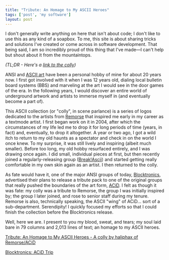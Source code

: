 ```yaml
---
title: "Tribute: An Homage to My ASCII Heroes"
tags: ['post', 'my software']
layout: post
---
```


I don't generally write anything on here that isn't about code; I don't
like to use this as any kind of a soapbox. To me, this site is about
sharing tricks and solutions I've created or come across in software
development. That being said, I am so incredibly proud of this thing
that I've made—I can't help but shout about it from the
mountaintops.<!--more-->

*(TL;DR - Here's a [link to the
colly](http://pc.textmod.es/pack/blocktronics_acid_trip/r-tribut.txt.xb))*

ANSI and [ASCII art](https://en.wikipedia.org/wiki/ASCII_art) have been
a personal hobby of mine for about 20 years now. I first got involved
with it when I was 12 years old, dialing local bulletin board systems
(BBS) and marveling at the art I would see in the door games of the era.
In the following years, I would discover an entire world of underground
artwork and artists to immerse myself in (and eventually become a part
of).

This ASCII collection (or "colly", in scene parlance) is a series of
logos dedicated to the artists from
[Remorse](https://en.wikipedia.org/wiki/Remorse_ASCII) that inspired me
early in my career as a textmode artist. I first began work on it in
2004, after which the circumstances of my life led me to drop it for
long periods of time (years, in fact) and, eventually, to drop it
altogether. A year or two ago, I got a wild itch to return to my old
haunts as a spectator and check in on the world I once knew. To my
surprise, it was still lively and inspiring (albeit much smaller).
Before too long, my old hobby resurfaced entirely, and I was drawing
once again. I did small, individual pieces at first, but then recently
joined a regularly-releasing group
([Break!Ascii](http://breakascii.org)) and started getting really
comfortable in my own skin again as an artist. I then returned to the
colly.

As fate would have it, one of the major ANSI groups of today,
[Blocktronics](http://blocktronics.org), advertised their plans to
release a tribute pack to one of the original groups that really pushed
the boundaries of the art form,
[ACiD](https://en.wikipedia.org/wiki/ACiD_Productions). I felt as though
it was fate: my colly was a tribute to Remorse, the group I was
initially inspired by; the group I later joined, and rose to senior
staff during my tenure. Remorse is also, technically speaking, the ASCII
"wing" of ACiD... sort of a sub-department. Serendipity! I quickly
focused my efforts so that I could finish the collection before the
Blocktronics release.

Well, here we are. I present to you my blood, sweat, and tears; my soul
laid bare in 79 columns and 2,013 lines of text; an homage to my ASCII
heroes.

[Tribute: An Homage to My ASCII Heroes - A colly by haliphax of
Remorse/ACiD](http://pc.textmod.es/pack/blocktronics_acid_trip/r-tribut.txt.xb)

[Blocktronics: ACiD
Trip](http://pc.textmod.es/pack/blocktronics_acid_trip/)
